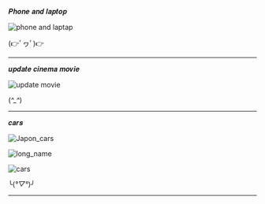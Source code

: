 𝑷𝒉𝒐𝒏𝒆 𝒂𝒏𝒅 𝒍𝒂𝒑𝒕𝒐𝒑

![phone and laptap](https://github.com/noriakeivanfard/pythonClass/assets/137643989/632533ee-b4e9-426d-be5d-aa5182bfbd70)

(👉ﾟヮﾟ)👉
_____________________________________________________________________________________________________________

𝒖𝒑𝒅𝒂𝒕𝒆 𝒄𝒊𝒏𝒆𝒎𝒂 𝒎𝒐𝒗𝒊𝒆

![update movie](https://github.com/noriakeivanfard/pythonClass/assets/137643989/6f3454cb-3452-4f86-8597-37c7d9fd4f75)

(*^_^*)
______________________________________________________________________________________________________________

𝒄𝒂𝒓𝒔

![Japon_cars](https://github.com/noriakeivanfard/pythonClass/assets/137643989/cd98d2b4-bdd1-4f51-a039-051f333f238d)

![long_name](https://github.com/noriakeivanfard/pythonClass/assets/137643989/edb6c432-0d81-4cd7-a91d-707d7b9cc8d3)

![cars](https://github.com/noriakeivanfard/pythonClass/assets/137643989/5028c501-0c8f-4580-84c2-fc3f5a41cb3f)

╰(*°▽°*)╯
____________________________________________________________________________________________________________________
